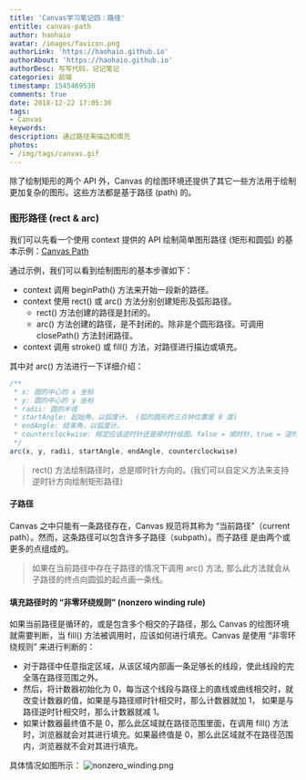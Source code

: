 ```yaml
---
title: 'Canvas学习笔记四：路径'
entitle: canvas-path
author: haohaio
avatar: /images/favicon.png
authorLink: 'https://haohaio.github.io'
authorAbout: 'https://haohaio.github.io'
authorDesc: 写写代码，记记笔记
categories: 前端
timestamp: 1545469530
comments: true
date: 2018-12-22 17:05:30
tags:
- Canvas
keywords:
description: 通过路径来描边和填充
photos:
- /img/tags/canvas.gif
---
```


除了绘制矩形的两个 API 外，Canvas 的绘图环境还提供了其它一些方法用于绘制更加复杂的图形。这些方法都是基于路径 (path) 的。

### 图形路径 (rect & arc)

我们可以先看一个使用 context 提供的 API 绘制简单图形路径 (矩形和圆弧) 的基本示例：[Canvas Path](https://codepen.io/haohaio/pen/JwJBNz)

通过示例，我们可以看到绘制图形的基本步骤如下：

- context 调用 beginPath() 方法来开始一段新的路径。
- context 使用 rect() 或 arc() 方法分别创建矩形及弧形路径。
  - rect() 方法创建的路径是封闭的。
  - arc() 方法创建的路径，是不封闭的。除非是个圆形路径。可调用 closePath() 方法封闭路径。
- context 调用 stroke() 或 fill() 方法，对路径进行描边或填充。

其中对 arc() 方法进行一下详细介绍：

```javascript
/**
 * x: 圆的中心的 x 坐标
 * y: 圆的中心的 y 坐标
 * radii: 圆的半径
 * startAngle: 起始角，以弧度计。 (弧的圆形的三点钟位置是 0 度)
 * endAngle: 结束角，以弧度计。
 * counterclockwise: 规定应该逆时针还是顺时针绘图。false = 顺时针，true = 逆时针。默认值为 false。
 */
arc(x, y, radii, startAngle, endAngle, counterclockwise)
```

> rect() 方法绘制路径时，总是顺时针方向的。(我们可以自定义方法来支持逆时针方向绘制矩形路径)

#### 子路径

Canvas 之中只能有一条路径存在，Canvas 规范将其称为 “当前路径”（current path）。然而，这条路径可以包含许多子路径（subpath）。而子路径
是由两个或更多的点组成的。

> 如果在当前路径中存在子路径的情况下调用 arc() 方法, 那么此方法就会从子路径的终点向圆弧的起点画一条线。

#### 填充路径时的 “非零环绕规则” (nonzero winding rule)

如果当前路径是循环的，或是包含多个相交的子路径，那么 Canvas 的绘图环境就需要判断，当 fill() 方法被调用时，应该如何进行填充。Canvas 是使用 “非零环绕规则” 来进行判断的：

- 对于路径中任意指定区域，从该区域内部画一条足够长的线段，使此线段的完全落在路径范围之外。
- 然后，将计数器初始化为 0，每当这个线段与路径上的直线或曲线相交时，就改变计数器的值，如果是与路径顺时针相交时，那么计数器就加 1， 如果是与路径逆时针相交时，那么计数器就减 1。
- 如果计数器最终值不是 0，那么此区域就在路径范围里面，在调用 fill() 方法时，浏览器就会对其进行填充。如果最终值是 0，那么此区域就不在路径范围内，浏览器就不会对其进行填充。

具体情况如图所示：
![nonzero_winding.png](https://upload-images.jianshu.io/upload_images/1692994-43f8eb98e08b6474.png)
